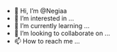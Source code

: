 - 👋 Hi, I’m @Negiaa
- 👀 I’m interested in ...
- 🌱 I’m currently learning ...
- 💞️ I’m looking to collaborate on ...
- 📫 How to reach me ...

<!---
Negiaa/Negiaa is a ✨ special ✨ repository because its `README.md` (this file) appears on your GitHub profile.
You can click the Preview link to take a look at your changes.
--->
